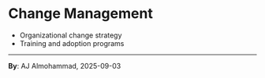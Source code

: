 # Change Management
- Organizational change strategy
- Training and adoption programs
---
**By**: AJ Almohammad, 2025-09-03

